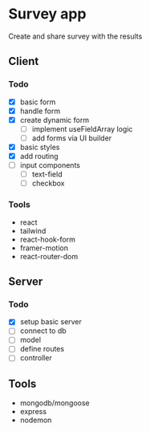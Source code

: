 # Survey app

Create and share survey with the results

## Client

### Todo

- [x] basic form
- [x] handle form
- [x] create dynamic form
  - [ ] implement useFieldArray logic
  - [ ] add forms via UI builder
- [x] basic styles
- [x] add routing
- [ ] input components
  - [ ] text-field
  - [ ] checkbox

### Tools

- react
- tailwind
- react-hook-form
- framer-motion
- react-router-dom

## Server

### Todo

- [x] setup basic server
- [ ] connect to db
- [ ] model
- [ ] define routes
- [ ] controller

## Tools

- mongodb/mongoose
- express
- nodemon
